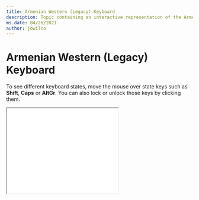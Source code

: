 ```yaml
--- 
title: Armenian Western (Legacy) Keyboard 
description: Topic containing an interactive representation of the Armenian Western (Legacy) Keyboard 
ms.date: 04/26/2021 
author: jowilco 
--- 
```

 
# Armenian Western (Legacy) Keyboard 
 
To see different keyboard states, move the mouse over state keys such as **Shift**, **Caps** or **AltGr**. You can also lock or unlock those keys by clicking them. 
 
<iframe src="kbdarmw.html" height="230"></iframe> 
